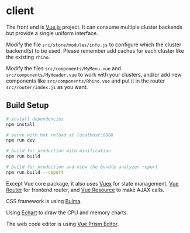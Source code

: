 # client

The front end is [Vue.js](https://vuejs.org/) project. It can consume multiple cluster backends but provide a single uniform interface.

Modify the file `src/store/modules/info.js` to configure which the cluster backend(s) to be used. Please remember add caches for each cluster like the existing `rhino`.

Modify the files `src/components/MyMenu.vue` and `src/components/MyHeader.vue` to work with your clusters, and/or add new components like `src/components/Rhino.vue` and put it in the router `src/router/index.js` as you want. 

## Build Setup

``` bash
# install dependencies
npm install

# serve with hot reload at localhost:8080
npm run dev

# build for production with minification
npm run build

# build for production and view the bundle analyzer report
npm run build --report
```

Except Vue core package, it also uses [Vuex](https://vuex.vuejs.org/) for state management, [Vue Router](https://router.vuejs.org/) for frontend router, and [Vue Resource](https://github.com/pagekit/vue-resource) to make AJAX calls.

CSS framework is using [Bulma](https://bulma.io/).

Using [Echart](https://echarts.apache.org/examples/en/) to draw the CPU and memory charts.

The web code editor is using [Vue Prism Editor](https://github.com/koca/vue-prism-editor).


